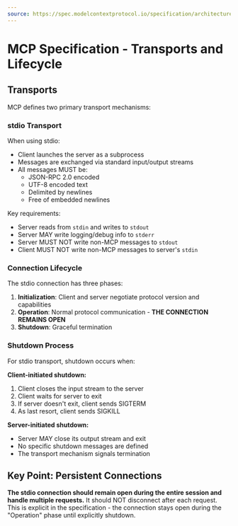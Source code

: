 ```yaml
---
source: https://spec.modelcontextprotocol.io/specification/architecture/#transports
---
```


# MCP Specification - Transports and Lifecycle

## Transports

MCP defines two primary transport mechanisms:

### stdio Transport

When using stdio:
- Client launches the server as a subprocess
- Messages are exchanged via standard input/output streams
- All messages MUST be:
  - JSON-RPC 2.0 encoded
  - UTF-8 encoded text
  - Delimited by newlines
  - Free of embedded newlines

Key requirements:
- Server reads from `stdin` and writes to `stdout`
- Server MAY write logging/debug info to `stderr`
- Server MUST NOT write non-MCP messages to `stdout`
- Client MUST NOT write non-MCP messages to server's `stdin`

### Connection Lifecycle

The stdio connection has three phases:

1. **Initialization**: Client and server negotiate protocol version and capabilities
2. **Operation**: Normal protocol communication - **THE CONNECTION REMAINS OPEN**
3. **Shutdown**: Graceful termination

### Shutdown Process

For stdio transport, shutdown occurs when:

**Client-initiated shutdown:**
1. Client closes the input stream to the server
2. Client waits for server to exit
3. If server doesn't exit, client sends SIGTERM
4. As last resort, client sends SIGKILL

**Server-initiated shutdown:**
- Server MAY close its output stream and exit
- No specific shutdown messages are defined
- The transport mechanism signals termination

## Key Point: Persistent Connections

**The stdio connection should remain open during the entire session and handle multiple requests.** It should NOT disconnect after each request. This is explicit in the specification - the connection stays open during the "Operation" phase until explicitly shutdown.